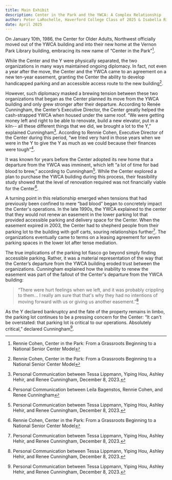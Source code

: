 ```yaml
---
title: Main Exhibit
description: Center in the Park and the YWCA: A Complex Relationship
author: Peter LaRochelle, Haverford College Class of 2025 & Isabella Rivera, Bryn Mawr College Class of 2025
date: April 2025
---
```




On January 10th, 1986, the Center for Older Adults, Northwest officially moved out of the YWCA building and into their new home at the Vernon Park Library building, embracing its new name of “Center in the Park”[^1]. 

  

While the Center and the Y were physically separated, the two organizations in many ways maintained ongoing diplomacy. In fact, not even a year after the move, the Center and the YWCA came to an agreement on a new ten-year easement, granting the Center the ability to develop handicapped parking and an accessible access route to the new building[^1]. 

  

However, such diplomacy masked a brewing tension between these two organizations that began as the Center planned its move from the YWCA building and only grew stronger after their departure. According to Renée Cunningham, the Center’s Executive Director, the Center greatly helped the cash-strapped YWCA when housed under the same roof. “We were getting money left and right to be able to renovate, build a new elevator, put in a kiln-- all these different things that we did, we brought a lot to the Y,” explained Cunningham[^3]. According to Rennie Cohen, Executive Director of the Center during this period, “we tried very hard in those years when we were in the Y to give the Y as much as we could because their finances were tough”[^2]. 

 

It was known for years before the Center adopted its new home that a departure from the YWCA was imminent, which left “a lot of time for bad blood to brew,” according to Cunningham[^3]. While the Center explored a plan to purchase the YWCA building during this process, their feasibility study showed that the level of renovation required was not financially viable for the Center[^1].  

 

A turning point in this relationship emerged when tensions that had previously been confined to mere “bad blood” began to concretely impact the Center's operations. In the late 1990s, the YWCA explained to the center that they would not renew an easement in the lower parking lot that provided accessible parking and delivery space for the Center. When the easement expired in 2003, the Center had to shepherd people from their parking lot to the building with golf carts, souring relationships further[^3]. The organizations eventually came to terms on a leasing agreement for seven parking spaces in the lower lot after tense mediation. 

 

The true implications of the parking lot fiasco go beyond simply finding accessible parking. Rather, it was a material representation of the way that the Center’s departure from the YWCA building eroded trust between the organizations. Cunningham explained how the inability to renew the easement was part of the fallout of the Center's departure from the YWCA building:

>“There were hurt feelings when we left, and it was probably crippling to them... I really am sure that that's why they had no intentions of moving forward with us or giving us another easement.”[^3]

 

As the Y declared bankruptcy and the fate of the property remains in limbo, the parking lot continues to be a pressing concern for the Center: “It can't be overstated: that parking lot is critical to our operations. Absolutely critical,” declared Cunningham[^3].  


[^1]: Rennie Cohen, Center in the Park: From a Grassroots Beginning to a National Senior Center Model
[^2]: Personal Communication between Leila Bagenstos, Rennie Cohen, and Renee Cunningham
[^3]: Personal Communication between Tessa Lippmann, Yiping Hou, Ashley Hehir, and Renee Cunningham, December 8, 2023.
